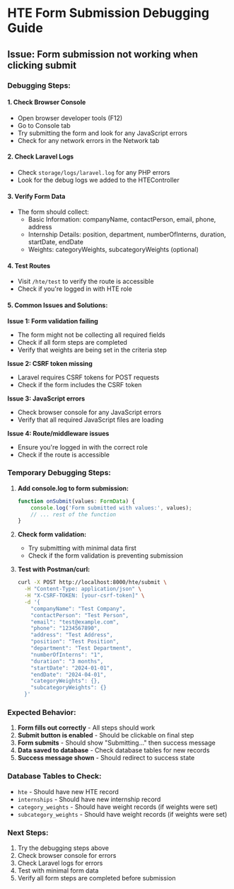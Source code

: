 # HTE Form Submission Debugging Guide

## Issue: Form submission not working when clicking submit

### Debugging Steps:

#### 1. Check Browser Console
- Open browser developer tools (F12)
- Go to Console tab
- Try submitting the form and look for any JavaScript errors
- Check for any network errors in the Network tab

#### 2. Check Laravel Logs
- Check `storage/logs/laravel.log` for any PHP errors
- Look for the debug logs we added to the HTEController

#### 3. Verify Form Data
- The form should collect:
  - Basic Information: companyName, contactPerson, email, phone, address
  - Internship Details: position, department, numberOfInterns, duration, startDate, endDate
  - Weights: categoryWeights, subcategoryWeights (optional)

#### 4. Test Routes
- Visit `/hte/test` to verify the route is accessible
- Check if you're logged in with HTE role

#### 5. Common Issues and Solutions:

**Issue 1: Form validation failing**
- The form might not be collecting all required fields
- Check if all form steps are completed
- Verify that weights are being set in the criteria step

**Issue 2: CSRF token missing**
- Laravel requires CSRF tokens for POST requests
- Check if the form includes the CSRF token

**Issue 3: JavaScript errors**
- Check browser console for any JavaScript errors
- Verify that all required JavaScript files are loading

**Issue 4: Route/middleware issues**
- Ensure you're logged in with the correct role
- Check if the route is accessible

### Temporary Debugging Steps:

1. **Add console.log to form submission:**
   ```javascript
   function onSubmit(values: FormData) {
       console.log('Form submitted with values:', values);
       // ... rest of the function
   }
   ```

2. **Check form validation:**
   - Try submitting with minimal data first
   - Check if the form validation is preventing submission

3. **Test with Postman/curl:**
   ```bash
   curl -X POST http://localhost:8000/hte/submit \
     -H "Content-Type: application/json" \
     -H "X-CSRF-TOKEN: [your-csrf-token]" \
     -d '{
       "companyName": "Test Company",
       "contactPerson": "Test Person",
       "email": "test@example.com",
       "phone": "1234567890",
       "address": "Test Address",
       "position": "Test Position",
       "department": "Test Department",
       "numberOfInterns": "1",
       "duration": "3 months",
       "startDate": "2024-01-01",
       "endDate": "2024-04-01",
       "categoryWeights": {},
       "subcategoryWeights": {}
     }'
   ```

### Expected Behavior:

1. **Form fills out correctly** - All steps should work
2. **Submit button is enabled** - Should be clickable on final step
3. **Form submits** - Should show "Submitting..." then success message
4. **Data saved to database** - Check database tables for new records
5. **Success message shown** - Should redirect to success state

### Database Tables to Check:

- `hte` - Should have new HTE record
- `internships` - Should have new internship record
- `category_weights` - Should have weight records (if weights were set)
- `subcategory_weights` - Should have weight records (if weights were set)

### Next Steps:

1. Try the debugging steps above
2. Check browser console for errors
3. Check Laravel logs for errors
4. Test with minimal form data
5. Verify all form steps are completed before submission
